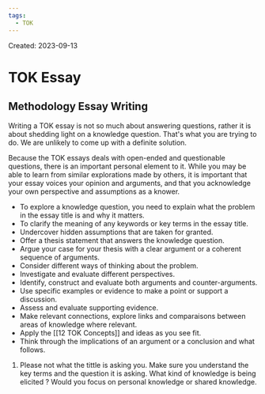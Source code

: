 ```yaml
---
tags:
  - TOK
---
```

Created: 2023-09-13

# TOK Essay
## Methodology Essay Writing

Writing a TOK essay is not so much about answering questions, rather it is about shedding light on a knowledge question. That's what you are trying to do. We are unlikely to come up with a definite solution.

Because the TOK essays deals with open-ended and questionable questions, there is an important personal element to it. While you may be able to learn from similar explorations made by others, it is important that your essay voices your opinion and arguments, and that you acknowledge your own perspective and assumptions as a knower.

- To explore a knowledge question, you need to explain what the problem in the essay title is and why it matters. 
- To clarify the meaning of any keywords or key terms in the essay title.
- Undercover hidden assumptions that are taken for granted.
- Offer a thesis statement that answers the knowledge question.
- Argue your case for your thesis with a clear argument or a coherent sequence of arguments.
- Consider different ways of thinking about the problem.
- Investigate and evaluate different perspectives.
- Identify, construct and evaluate both arguments and counter-arguments.
- Use specific examples or evidence to make a point or support a discussion.
- Assess and evaluate supporting evidence.
- Make relevant connections, explore links and comparaisons between areas of knowledge where relevant.
- Apply the [[12 TOK Concepts]] and ideas as you see fit.
- Think through the implications of an argument or a conclusion and what follows.

1. Please not what the tittle is asking you. Make sure you understand the key terms and the question it is asking. What kind of knowledge is being elicited ? Would you focus on personal knowledge or shared knowledge.